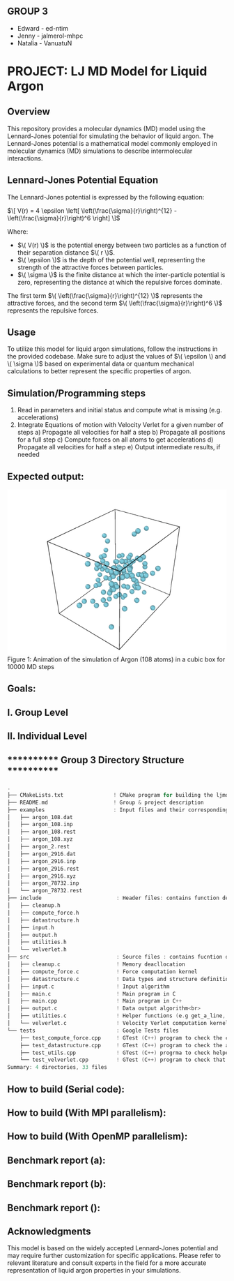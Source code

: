 ## GROUP 3
- Edward  -  ed-ntim
- Jenny   -  jalmerol-mhpc
- Natalia -  VanuatuN 

# PROJECT:  LJ MD Model for Liquid Argon

## Overview

This repository provides a molecular dynamics (MD) model using the Lennard-Jones potential 
for simulating the behavior of liquid argon. The Lennard-Jones potential is a mathematical 
model commonly employed in molecular dynamics (MD) simulations to describe intermolecular interactions.

## Lennard-Jones Potential Equation

The Lennard-Jones potential is expressed by the following equation:

$\[ V(r) = 4 \epsilon \left[ \left(\frac{\sigma}{r}\right)^{12} - \left(\frac{\sigma}{r}\right)^6 \right] \]$

Where:
- $\( V(r) \)$ is the potential energy between two particles as a function of their separation distance $\( r \)$.
- $\( \epsilon \)$ is the depth of the potential well, representing the strength of the attractive forces between particles.
- $\( \sigma \)$ is the finite distance at which the inter-particle potential is zero, representing the distance at which 
the repulsive forces dominate.

The first term $\( \left(\frac{\sigma}{r}\right)^{12} \)$ represents the attractive forces, 
and the second term $\( \left(\frac{\sigma}{r}\right)^6 \)$ represents the repulsive forces.

## Usage

To utilize this model for liquid argon simulations, follow the instructions in the provided codebase. 
Make sure to adjust the values of $\( \epsilon \) and \( \sigma \)$ based on experimental data or 
quantum mechanical calculations to better represent the specific properties of argon.


## Simulation/Programming steps
1. Read in parameters and initial status and compute what is missing (e.g. accelerations)
2. Integrate Equations of motion with Velocity Verlet for a given number of steps
a) Propagate all velocities for half a step
b) Propagate all positions for a full step
c) Compute forces on all atoms to get accelerations
d) Propagate all velocities for half a step
e) Output intermediate results, if needed

## Expected output:
![Animation](ljmd.gif)\
Figure 1: Animation of the simulation of Argon (108 atoms) in a cubic box for 10000 MD steps

## Goals:

## I. Group Level

## II. Individual Level

## **********  Group 3 Directory Structure  **********
```C
.
├── CMakeLists.txt                ! CMake program for building the ljmd simulation program
├── README.md                     ! Group & project description
├── examples                      : Input files and their corresponding output files
│   ├── argon_108.dat
│   ├── argon_108.inp
│   ├── argon_108.rest
│   ├── argon_108.xyz
│   ├── argon_2.rest
│   ├── argon_2916.dat
│   ├── argon_2916.inp
│   ├── argon_2916.rest
│   ├── argon_2916.xyz
│   ├── argon_78732.inp
│   └── argon_78732.rest
├── include                        : Header files: contains function declarations
│   ├── cleanup.h
│   ├── compute_force.h
│   ├── datastructure.h
│   ├── input.h
│   ├── output.h
│   ├── utilities.h
│   └── velverlet.h
├── src                            : Source files : contains fucntion description
│   ├── cleanup.c                  ! Memory deacllocation
│   ├── compute_force.c            ! Force computation kernel
│   ├── datastructure.c            ! Data types and structure definition
│   ├── input.c                    ! Input algorithm
│   ├── main.c                     ! Main program in C
│   ├── main.cpp                   ! Main program in C++
│   ├── output.c                   ! Data output algorithm<br>
│   ├── utilities.c                ! Helper functions (e.g get_a_line, pbc...)
│   └── velverlet.c                ! Velocity Verlet computation kernel
└── tests                          : Google Tests files
    ├── test_compute_force.cpp     ! GTest (C++) program to check the correctness of the force computation kernel
    ├── test_datastructure.cpp     ! GTest (C++) program to check the accuracy of data handling
    ├── test_utils.cpp             ! GTest (C++) progrma to check helper functions used in the main program
    └── test_velverlet.cpp         ! GTest (C++) program to check that velocities are computed correctly
Summary: 4 directories, 33 files
```

## How to build (Serial code):

## How to build (With MPI parallelism):

## How to build (With OpenMP parallelism):



## Benchmark report (a):

## Benchmark report (b):

## Benchmark report ():

## Acknowledgments

This model is based on the widely accepted Lennard-Jones potential and may require further customization for specific applications. Please refer to relevant literature and consult experts in the field for a more accurate representation of liquid argon properties in your simulations.